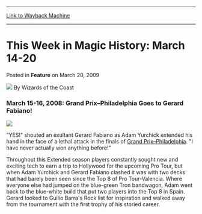 
---
[Link to Wayback Machine](https://web.archive.org/web/20220122003819/https://magic.wizards.com/en/articles/archive/feature/week-magic-history-march-14-20-2009-03-20)

[_metadata_:wayback_url]:- "https://magic.wizards.com/en/articles/archive/feature/week-magic-history-march-14-20-2009-03-20"
[_metadata_:wayback_raw_url]:- "https://web.archive.org/web/20220122003819id_/https://magic.wizards.com/en/articles/archive/feature/week-magic-history-march-14-20-2009-03-20"
[_metadata_:wayback_capture_timestamp]:- "2022-01-22 00:38:19+00:00"
[_metadata_:publish_date]:- "2009-03-20"
[_metadata_:description]:- "March 15-16, 2008: Grand Prix–Philadelphia Goes to Gerard Fabiano! `YES!` shouted an exultant Gerard Fabiano as Adam Yurchick extended his hand in the face of a lethal attack in the finals of Grand Prix–Philadelphia. `I have never actually won anything before!` Throughout this Extended season players constantly sought new and exciting tech to earn a trip to Hollywood for the"
[_metadata_:generator]:- "Drupal 7 (http://drupal.org)"
---


This Week in Magic History: March 14-20
=======================================



 Posted in **Feature**
 on March 20, 2009 






![](https://media.magic.wizards.com/styles/auth_small/public/images/person/wizards_author.jpg)
By Wizards of the Coast












### March 15-16, 2008: Grand Prix–Philadelphia Goes to Gerard Fabiano!


![](https://media.magic.wizards.com/image_legacy_migration/sideboard/images/gpphi08/Congrats%2520Fabiano.jpg)


"YES!" shouted an exultant Gerard Fabiano as Adam Yurchick extended his hand in the face of a lethal attack in the finals of [Grand Prix–Philadelphia](/en/events/coverage/gerard-fabiano-wins-grand-prix%E2%80%93philadelphia). "I have never actually won anything before!"


Throughout this Extended season players constantly sought new and exciting tech to earn a trip to Hollywood for the upcoming Pro Tour, but when Adam Yurchick and Gerard Fabiano clashed it was with two decks that had barely been seen since the Top 8 of Pro Tour-Valencia. Where everyone else had jumped on the blue-green Tron bandwagon, Adam went back to the blue-white build that put two players into the Top 8 in Spain. Gerard looked to Guilio Barra's Rock list for inspiration and walked away from the tournament with the first trophy of his storied career.








